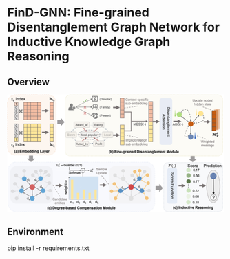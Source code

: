 # FinD-GNN: Fine-grained Disentanglement Graph Network for Inductive Knowledge Graph Reasoning

## Overview

<p align="center">
  <img src="FinD-GNN.jpg" width="900">
</p>

## Environment

pip install -r requirements.txt
